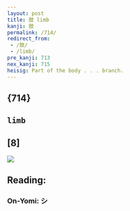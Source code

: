 ```yaml
---
layout: post
title: 肢 limb
kanji: 肢
permalink: /714/
redirect_from:
 - /肢/
 - /limb/
pre_kanji: 713
nex_kanji: 715
heisig: Part of the body . . . branch.
---
```


## {714}

## `limb`

## [8]

<div class="stroke"><img src="E882A2.png" /></div>

## Reading:

### On-Yomi: シ
